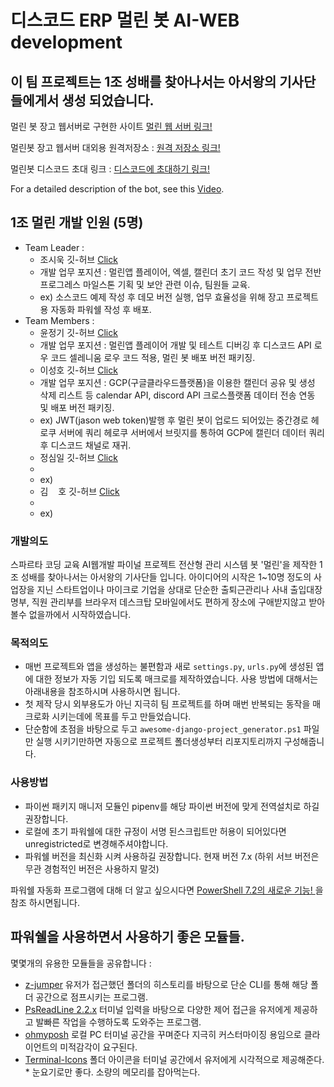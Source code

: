 # 디스코드 ERP 멀린 봇 AI-WEB development

## 이 팀 프로젝트는 1조 성배를 찾아나서는 아서왕의 기사단들에게서 생성 되었습니다.

멀린 봇 장고 웹서버로 구현한 사이트  [멀린 웹 서버 링크!](https://merlindc.click/)

멀린봇 장고 웹서버 대외용 원격저장소 : [원격 저장소 링크!](https://github.com/joneheart/merlin_webserver)

멀린봇 디스코드 초대 링크 : [디스코드에 초대하기 링크!](https://discord.com/api/oauth2/authorize?client_id=950766027535421460&permissions=8&scope=applications.commands%20bot)

For a detailed description of the bot, see this [Video](https://youtu.be/vVbSRfmq_n8).



## 1조 멀린 개발 인원 (5명)

* Team Leader :
    - 조시욱 깃-허브 [Click](https://github.com/github01main)
    - 개발 업무 포지션 : 멀린앱 플레이어, 엑셀, 캘린더 초기 코드 작성 및 업무 전반 프로그레스 마일스톤 기획 및 보안 관련 이슈, 팀원들 교육.
    - ex) 소스코드 예제 작성 후 데모 버전 실행, 업무 효율성을 위해 장고 프로젝트용 자동화 파워쉘 작성 후 배포. 
* Team Members :
    - 윤정기 깃-허브 [Click](https://github.com/lution88)
    - 개발 업무 포지션 : 멀린앱 플레이어 개발 및 테스트 디버깅 후 디스코드 API 로우 코드 셀레니움 로우 코드 적용, 멀린 봇 배포 버전 패키징.
    - 이성호 깃-허브 [Click](https://github.com/Hosio123)
    - 개발 업무 포지션 : GCP(구글클라우드플랫폼)을 이용한 캘린더 공유 및 생성 삭제 리스트 등 calendar API, discord API 크로스플랫폼 데이터 전송 연동 및 배포 버전 패키징.
    - ex) JWT(jason web token)발행 후 멀린 봇이 업로드 되어있는 중간경로 헤로쿠 서버에 쿼리 헤로쿠 서버에서 브릿지를 통하여 GCP에 캘린더 데이터 쿼리 후 디스코드 채널로 재귀.
    - 정심일 깃-허브 [Click](https://github.com/joneheart)
    -
    - ex)
    - 김 &nbsp;&nbsp; 호 깃-허브 [Click](https://github.com/hopaom)
    -
    - ex)


### 개발의도

스파르타 코딩 교육 AI웹개발 파이널 프로젝트 전산형 관리 시스템 봇 '멀린'을 제작한 1조 성배를 찾아나서는 아서왕의 기사단들 입니다.
아이디어의 시작은 1~10명 정도의 사업장을 지닌 스타트업이나 마이크로 기업을 상대로 단순한 출퇴근관리나 사내 출입대장 명부, 직원 관리부를 
브라우저 데스크탑 모바일에서도 편하게 장소에 구애받지않고 받아볼수 없을까에서 시작하였습니다.

### 목적의도

* 매번 프로젝트와 앱을 생성하는 불편함과 새로 `settings.py`, `urls.py`에 생성된 앱에 대한 정보가 자동 기입 되도록 매크로를 제작하였습니다. 사용 방법에 대해서는 아래내용을 참조하시며 사용하시면 됩니다.
* 첫 제작 당시 외부용도가 아닌 지극히 팀 프로젝트를 하며 매번 반복되는 동작을 매크로화 시키는데에 목표를 두고 만들었습니다.
* 단순함에 초점을 바탕으로 두고 `awesome-django-project_generator.ps1` 파일만 실행 시키기만하면 자동으로 프로젝트 폴더생성부터 리포지토리까지 구성해줍니다.

### 사용방법

* 파이썬 패키지 매니저 모듈인 pipenv를 해당 파이썬 버전에 맞게 전역설치로 하길 권장합니다.
* 로컬에 초기 파워쉘에 대한 규정이 서명 된스크립트만 허용이 되어있다면 unregistricted로 변경해주셔야합니다.
* 파워쉘 버전을 최신화 시켜 사용하길 권장합니다. 현재 버전 7.x (하위 서브 버전은 무관 경험적인 버전은 사용하지 말것)

파워쉘 자동화 프로그램에 대해 더 알고 싶으시다면 [ PowerShell 7.2의 새로운 기능! ](https://docs.microsoft.com/ko-kr/powershell/scripting/whats-new/what-s-new-in-powershell-72?view=powershell-7.2) 을 참조 하시면됩니다.

## 파워쉘을 사용하면서 사용하기 좋은 모듈들.

몇몇개의 유용한 모듈들을 공유합니다 :

* [z-jumper](https://github.com/rupa/z) 유저가 접근했던 폴더의 히스토리를 바탕으로 단순 CLI를 통해 해당 폴더 공간으로 점프시키는 프로그램.
* [PsReadLine 2.2.x](https://docs.microsoft.com/ko-kr/powershell/module/psreadline/about/about_psreadline?view=powershell-7.2) 터미널 입력을 바탕으로 다양한 제어 접근을 유저에게 제공하고 발빠른 작업을 수행하도록 도와주는 프로그램.
* [ohmyposh](https://ohmyposh.dev/docs) 로컬 PC 터미널 공간을 꾸며준다 지극히 커스터마이징 용임으로 클라이언트의 미적감각이 요구된다.
* [Terminal-Icons](https://github.com/devblackops/Terminal-Icons) 폴더 아이콘을 터미널 공간에서 유저에게 시각적으로 제공해준다. * 눈요기로만 좋다. 소량의 메모리를 잡아먹는다.
